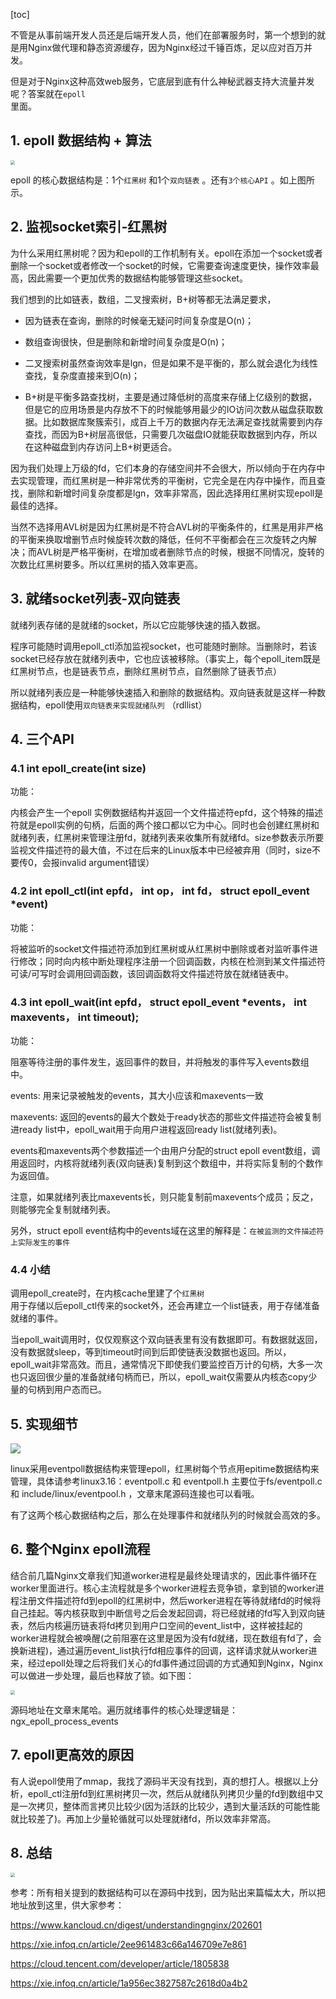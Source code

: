 [toc]

不管是从事前端开发人员还是后端开发人员，他们在部署服务时，第一个想到的就是用Nginx做代理和静态资源缓存，因为Nginx经过千锤百炼，足以应对百万并发。

但是对于Nginx这种高效web服务，它底层到底有什么神秘武器支持大流量并发呢？答案就在`epoll`  
里面。

1\. epoll 数据结构 + 算法
-------------------

<img src="pic/epoll数据结构/modb_20211206_b483f684-5649-11ec-907e-fa163eb4f6be.png" style="zoom:45%;" />

epoll 的核心数据结构是：1个`红黑树` 和1个`双向链表` 
。还有`3个核心API` 
。如上图所示。

2\. 监视socket索引-红黑树
------------------

为什么采用红黑树呢？因为和epoll的工作机制有关。epoll在添加一个socket或者删除一个socket或者修改一个socket的时候，它需要查询速度更快，操作效率最高，因此需要一个更加优秀的数据结构能够管理这些socket。

我们想到的比如链表，数组，二叉搜索树，B+树等都无法满足要求，

*   因为链表在查询，删除的时候毫无疑问时间复杂度是O(n)；
    
*   数组查询很快，但是删除和新增时间复杂度是O(n)；
    
*   二叉搜索树虽然查询效率是lgn，但是如果不是平衡的，那么就会退化为线性查找，复杂度直接来到O(n)；
    
*   B+树是平衡多路查找树，主要是通过降低树的高度来存储上亿级别的数据，但是它的应用场景是内存放不下的时候能够用最少的IO访问次数从磁盘获取数据。比如数据库聚簇索引，成百上千万的数据内存无法满足查找就需要到内存查找，而因为B+树层高很低，只需要几次磁盘IO就能获取数据到内存，所以在这种磁盘到内存访问上B+树更适合。
    

因为我们处理上万级的fd，它们本身的存储空间并不会很大，所以倾向于在内存中去实现管理，而红黑树是一种非常优秀的平衡树，它完全是在内存中操作，而且查找，删除和新增时间复杂度都是lgn，效率非常高，因此选择用红黑树实现epoll是最佳的选择。

当然不选择用AVL树是因为红黑树是不符合AVL树的平衡条件的，红黑是用非严格的平衡来换取增删节点时候旋转次数的降低，任何不平衡都会在三次旋转之内解决；而AVL树是严格平衡树，在增加或者删除节点的时候，根据不同情况，旋转的次数比红黑树要多。所以红黑树的插入效率更高。

3\. 就绪socket列表-双向链表
-------------------

就绪列表存储的是就绪的socket，所以它应能够快速的插入数据。

程序可能随时调用epoll\_ctl添加监视socket，也可能随时删除。当删除时，若该socket已经存放在就绪列表中，它也应该被移除。（事实上，每个epoll\_item既是红黑树节点，也是链表节点，删除红黑树节点，自然删除了链表节点）

所以就绪列表应是一种能够快速插入和删除的数据结构。双向链表就是这样一种数据结构，epoll使用`双向链表来实现就绪队列`  （rdllist）

4\. 三个API
---------

### 4.1 int epoll_create(int size)

功能：

内核会产生一个epoll 实例数据结构并返回一个文件描述符epfd，这个特殊的描述符就是epoll实例的句柄，后面的两个接口都以它为中心。同时也会创建红黑树和就绪列表，红黑树来管理注册fd，就绪列表来收集所有就绪fd。size参数表示所要监视文件描述符的最大值，不过在后来的Linux版本中已经被弃用（同时，size不要传0，会报invalid argument错误）

### 4.2 int epoll\_ctl(int epfd， int op， int fd， struct epoll\_event *event)

功能：

将被监听的socket文件描述符添加到红黑树或从红黑树中删除或者对监听事件进行修改；同时向内核中断处理程序注册一个回调函数，内核在检测到某文件描述符可读/可写时会调用回调函数，该回调函数将文件描述符放在就绪链表中。

### 4.3 int epoll\_wait(int epfd， struct epoll\_event *events， int maxevents， int timeout);

功能：

阻塞等待注册的事件发生，返回事件的数目，并将触发的事件写入events数组中。

events: 用来记录被触发的events，其大小应该和maxevents一致

maxevents: 返回的events的最大个数处于ready状态的那些文件描述符会被复制进ready list中，epoll_wait用于向用户进程返回ready list(就绪列表)。

events和maxevents两个参数描述一个由用户分配的struct epoll event数组，调用返回时，内核将就绪列表(双向链表)复制到这个数组中，并将实际复制的个数作为返回值。

注意，如果就绪列表比maxevents长，则只能复制前maxevents个成员；反之，则能够完全复制就绪列表。

另外，struct epoll event结构中的events域在这里的解释是：`在被监测的文件描述符上实际发生的事件`  

### 4.4 小结

调用epoll_create时，在内核cache里建了个`红黑树`  
用于存储以后epoll_ctl传来的socket外，还会再建立一个list链表，用于存储准备就绪的事件。

当epoll\_wait调用时，仅仅观察这个双向链表里有没有数据即可。有数据就返回，没有数据就sleep，等到timeout时间到后即使链表没数据也返回。所以，epoll\_wait非常高效。而且，通常情况下即使我们要监控百万计的句柄，大多一次也只返回很少量的准备就绪句柄而已，所以，epoll_wait仅需要从内核态copy少量的句柄到用户态而已。

5\. 实现细节
--------

![](pic/epoll数据结构/modb_20211206_b4d7bf3a-5649-11ec-907e-fa163eb4f6be.png)

linux采用eventpoll数据结构来管理epoll，红黑树每个节点用epitime数据结构来管理，具体请参考linux3.16：eventpoll.c 和 eventpoll.h 主要位于fs/eventpoll.c 和 include/linux/eventpool.h ，文章末尾源码连接也可以看哦。

有了这两个核心数据结构之后，那么在处理事件和就绪队列的时候就会高效的多。

6\. 整个Nginx epoll流程
-------------------

结合前几篇Nginx文章我们知道worker进程是最终处理请求的，因此事件循环在worker里面进行。核心主流程就是多个worker进程去竞争锁，拿到锁的worker进程注册文件描述符fd到epoll的红黑树中，然后worker进程在等待就绪fd的时候将自己挂起。等内核获取到中断信号之后会发起回调，将已经就绪的fd写入到双向链表，然后内核遍历链表将fd拷贝到用户口空间的event\_list中，这样被挂起的worker进程就会被唤醒(之前阻塞在这里是因为没有fd就绪，现在数组有fd了，会换新进程)，通过遍历event\_list执行fd相应事件的回调，这样请求就从worker进来，经过epoll处理之后将我们关心的fd事件通过回调的方式通知到Nginx，Nginx可以做进一步处理，最后也释放了锁。如下图：

<img src="pic/epoll数据结构/modb_20211206_b4ea9f9c-5649-11ec-907e-fa163eb4f6be.png" style="zoom:45%;" />

源码地址在文章末尾哈。遍历就绪事件的核心处理逻辑是：ngx\_epoll\_process_events

7\. epoll更高效的原因
---------------

有人说epoll使用了mmap，我找了源码半天没有找到，真的想打人。根据以上分析，epoll_ctl注册fd到红黑树拷贝一次，然后从就绪队列拷贝少量的fd到数组中又是一次拷贝，整体而言拷贝比较少(因为活跃的比较少，遇到大量活跃的可能性能就比较差了)。再加上少量轮循就可以处理就绪fd，所以效率非常高。

8\. 总结
------

<img src="pic/epoll数据结构/modb_20211206_b51d50f4-5649-11ec-907e-fa163eb4f6be.png" style="zoom:45%;" />

参考：所有相关提到的数据结构可以在源码中找到，因为贴出来篇幅太大，所以把地址放到这里，供大家参考：

https://www.kancloud.cn/digest/understandingnginx/202601

https://xie.infoq.cn/article/2ee961483c66a146709e7e861

https://cloud.tencent.com/developer/article/1805838

https://xie.infoq.cn/article/1a956ec3827587c2618d0a4b2
